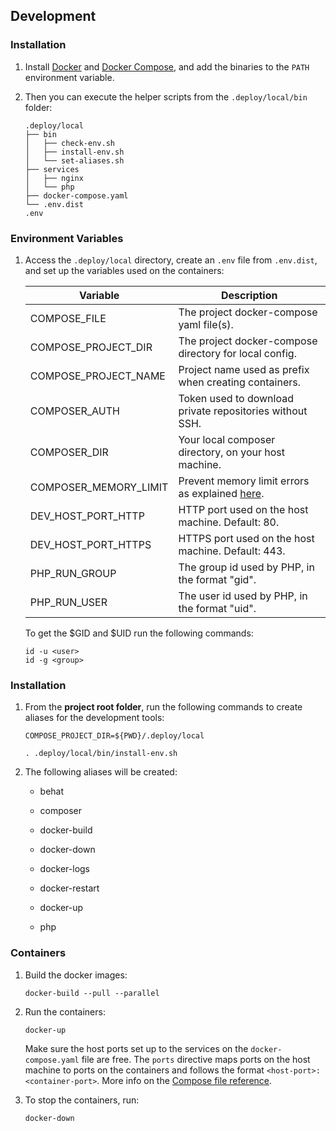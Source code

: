 ## Development ##

### Installation ###

1. Install [Docker](https://docs.docker.com/install/) and [Docker Compose](https://docs.docker.com/compose/install/),
   and add the binaries to the ``PATH`` environment variable.

2. Then you can execute the helper scripts from the ``.deploy/local/bin`` folder:

    ```
    .deploy/local
    ├── bin
    │   ├── check-env.sh
    │   ├── install-env.sh
    │   └── set-aliases.sh
    ├── services
    │   ├── nginx
    │   └── php
    ├── docker-compose.yaml
    └── .env.dist
    .env
    ```

### Environment Variables ###

1. Access the ``.deploy/local`` directory, create an ``.env`` file from ``.env.dist``, and set up
   the variables used on the containers:

    | Variable                     | Description                                              |
    | ---------------------------- | -------------------------------------------------------- |
    | COMPOSE_FILE                 | The project docker-compose yaml file(s).                 |
    | COMPOSE_PROJECT_DIR          | The project docker-compose directory for local config.   |
    | COMPOSE_PROJECT_NAME         | Project name used as prefix when creating containers.    |
    | COMPOSER_AUTH                | Token used to download private repositories without SSH. |
    | COMPOSER_DIR                 | Your local composer directory, on your host machine.     |
    | COMPOSER_MEMORY_LIMIT        | Prevent memory limit errors as explained [here](https://getcomposer.org/doc/articles/troubleshooting.md#memory-limit-errors). |
    | DEV_HOST_PORT_HTTP           | HTTP port used on the host machine. Default: 80.         |
    | DEV_HOST_PORT_HTTPS          | HTTPS port used on the host machine. Default: 443.       |
    | PHP_RUN_GROUP                | The group id used by PHP, in the format "gid".           |
    | PHP_RUN_USER                 | The user id used by PHP, in the format "uid".            |

    To get the $GID and $UID run the following commands:

    ```
    id -u <user>
    id -g <group>
    ```

### Installation

1. From the **project root folder**, run the following commands to create aliases
   for the development tools:

    ```
    COMPOSE_PROJECT_DIR=${PWD}/.deploy/local
    ```

    ```
    . .deploy/local/bin/install-env.sh
    ```

2. The following aliases will be created:

    * behat

    * composer

    * docker-build

    * docker-down

    * docker-logs

    * docker-restart

    * docker-up

    * php

### Containers

1. Build the docker images:

    ```
    docker-build --pull --parallel
    ```

1. Run the containers:

    ```
    docker-up
    ```

    Make sure the host ports set up to the services on the ``docker-compose.yaml``
    file are free. The ``ports`` directive maps ports on the host machine to
    ports on the containers and follows the format
    ``<host-port>:<container-port>``. More info on the
    [Compose file reference](https://docs.docker.com/compose/compose-file/#ports).

1. To stop the containers, run:

    ```
    docker-down
    ```
